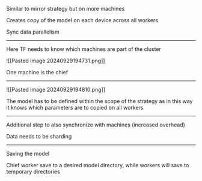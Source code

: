 
Similar to mirror strategy but on more machines

Creates copy of the model on each device across all workers

Sync data parallelism

---

Here TF needs to know which machines are part of the cluster

![[Pasted image 20240929194731.png]]

One machine is the chief

---

![[Pasted image 20240929194810.png]]

The model has to be defined within the scope of the strategy as in this way it knows which parameters are to copied on all workers

---

Additional step to also synchronize with machines (increased overhead)

Data needs to be sharding

---

Saving the model

Chief worker save to a desired model directory, while workers will save to temporary directories